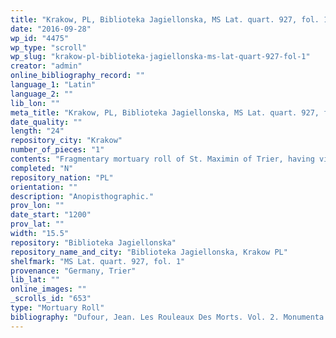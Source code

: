 ```yaml
---
title: "Krakow, PL, Biblioteka Jagiellonska, MS Lat. quart. 927, fol. 1"
date: "2016-09-28"
wp_id: "4475"
wp_type: "scroll"
wp_slug: "krakow-pl-biblioteka-jagiellonska-ms-lat-quart-927-fol-1"
creator: "admin"
online_bibliography_record: ""
language_1: "Latin"
language_2: ""
lib_lon: ""
meta_title: "Krakow, PL, Biblioteka Jagiellonska, MS Lat. quart. 927, fol. 1"
date_quality: ""
length: "24"
repository_city: "Krakow"
number_of_pieces: "1"
contents: "Fragmentary mortuary roll of St. Maximin of Trier, having visited Liège."
completed: "N"
repository_nation: "PL"
orientation: ""
description: "Anopisthographic."
prov_lon: ""
date_start: "1200"
prov_lat: ""
width: "15.5"
repository: "Biblioteka Jagiellonska"
repository_name_and_city: "Biblioteka Jagiellonska, Krakow PL"
shelfmark: "MS Lat. quart. 927, fol. 1"
provenance: "Germany, Trier"
lib_lat: ""
online_images: ""
_scrolls_id: "653"
type: "Mortuary Roll"
bibliography: "Dufour, Jean. Les Rouleaux Des Morts. Vol. 2. Monumenta Palaeographica Medii Aevi. Series Gallica. Turnhout: Brepols, 2009, no. 215."
---
```




